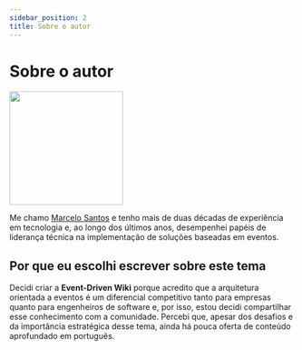 ```yaml
---
sidebar_position: 2
title: Sobre o autor
---
```


# Sobre o autor

<img src="/img/author_profile_pic.jpeg" class="author-profile-pic" width="200" height="200" />

Me chamo [Marcelo Santos](https://www.linkedin.com/in/marcelsud/) e tenho mais de duas décadas de experiência em tecnologia e, ao longo dos últimos anos, desempenhei papéis de liderança técnica na implementação de soluções baseadas em eventos.

## Por que eu escolhi escrever sobre este tema

Decidi criar a **Event-Driven Wiki** porque acredito que a arquitetura orientada a eventos é um diferencial competitivo tanto para empresas quanto para engenheiros de software e, por isso, estou decidi compartilhar esse conhecimento com a comunidade. Percebi que, apesar dos desafios e da importância estratégica desse tema, ainda há pouca oferta de conteúdo aprofundado em português.
